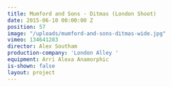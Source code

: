 ```yaml
---
title: Mumford and Sons - Ditmas (London Shoot)
date: 2015-06-10 00:00:00 Z
position: 57
image: "/uploads/mumford-and-sons-ditmas-wide.jpg"
vimeo: 134641283
director: Alex Southam
production-company: 'London Alley '
equipment: Arri Alexa Anamorphic
is-shown: false
layout: project
---
```


